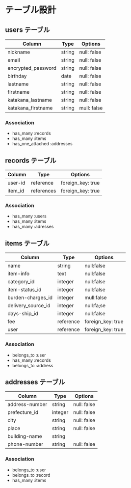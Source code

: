 # テーブル設計

## users テーブル

| Column              | Type   | Options     |                                 
| --------            | ------ | ----------- |
| nickname            | string | null: false |
| email               | string | null: false |
| encrypted_password  | string | null: false |
| birthday            | date   | null: false |
| lastname            | string | null: false |
| firstname           | string | null: false |
| katakana_lastname   | string | null: false |
| katakana_firstname  | string | mull: false |
### Association
- has_many :records
- has_many :items
- has_one_attached :addresses



## records テーブル

| Column        | Type       | Options           |
| ------        | ---------- | -----------       |
| user-id       | reference  | foreign_key: true |
| item_id       | references | foreign_key: true |

### Association
 - has_many :users
 - has_many :items
 - has_many :adresses



## items テーブル

| Column               | Type       | Options           |
| --------             | ------     | -----------       |
| name                 | string     | null:false        |
| item-info            | text       | null:false        |
| category_id          | integer    | null:false        |
| item-status_id       | integer    | null:false        |
| burden-charges_id    | integer    | mull:false        |
| delivery_source_id   | integer    | null:fa;se        |
| days-ship_id         | integer    | null:false        |
| fee                  | reference  | foreign_key: true |
| user                 | reference  | foreign_key: true |
### Association
- belongs_to :user
- has_many :records
- belongs_to :address



## addresses テーブル

| Column         | Type      | Options       |
| --------       | ------    | -----------   |
| address-number | string    | null: false   |
| prefecture_id  | integer   | null: false   |
| city           | string    | null: false   |
| place          | string    | null: false   |
| building-name  | string    
| phone-number   | string    | null: false   |
### Association
- belongs_to :user
- belongs_to :record
- has_many :items
